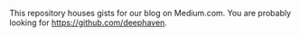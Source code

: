 This repository houses gists for our blog on Medium.com.  You are probably looking for https://github.com/deephaven.
